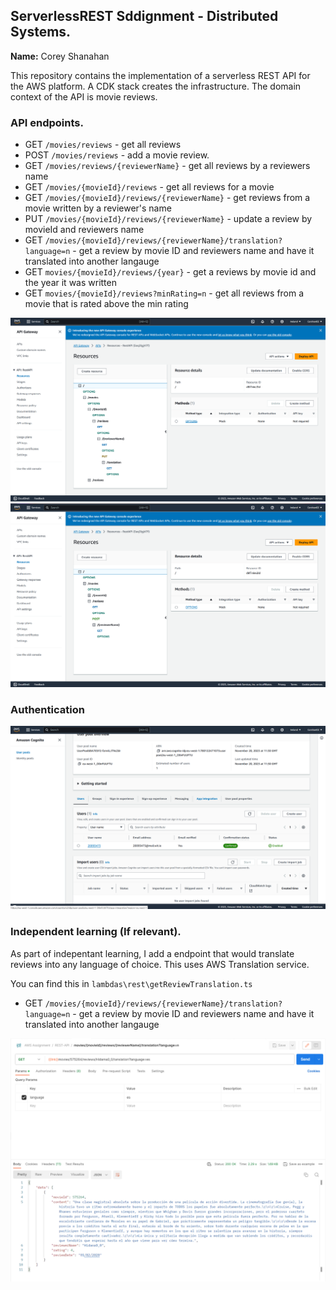 ## ServerlessREST Sddignment - Distributed Systems.

__Name:__ Corey Shanahan

This repository contains the implementation of a serverless REST API for the AWS platform. A CDK stack creates the infrastructure. The domain context of the API is movie reviews.

### API endpoints.

+ GET ``/movies/reviews`` - get all reviews
+ POST ``/movies/reviews`` - add a movie review.
+ GET ``/movies/reviews/{reviewerName}`` - get all reviews by a reviewers name
+ GET ``/movies/{movieId}/reviews`` - get all reviews for a movie
+ GET ``/movies/{movieId}/reviews/{reviewerName}`` - get reviews from a movie written by a reviewer's name
+ PUT ``/movies/{movieId}/reviews/{reviewerName}`` - update a review by movieId and reviewers name
+ GET ``/movies/{movieId}/reviews/{reviewerName}/translation?language=n`` - get a review by movie ID and reviewers name and have it translated into another langauge
+ GET ``movies/{movieId}/reviews/{year}`` - get a reviews by movie id and the year it was written 
+ GET ``movies/{movieId}/reviews?minRating=n`` - get all reviews from a movie that is rated above the min rating

![](./images/restAPI_1.png)
![](./images/restAPI_2.png)

### Authentication

![](./images/cogito.png)

### Independent learning (If relevant).

As part of indepentant learning, I add a endpoint that would translate reviews into any language of choice. This uses AWS Translation service. 

You can find this in `lambdas\rest\getReviewTranslation.ts`

+ GET ``/movies/{movieId}/reviews/{reviewerName}/translation?language=n`` - get a review by movie ID and reviewers name and have it translated into another langauge

![](./images/translation.png)
